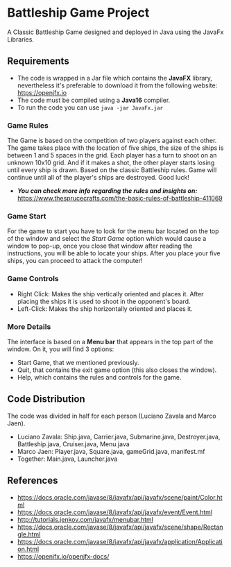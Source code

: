 # Battleship Game Project
A Classic Battleship Game designed and deployed in Java using the JavaFx Libraries. 

## Requirements
- The code is wrapped in a Jar file which contains the **JavaFX** library, nevertheless it's preferable to download it from the following website: https://openjfx.io
- The code must be compiled using a **Java16** compiler.
- To run the code you can use ``` java -jar JavaFx.jar ```

### Game Rules

The Game is based on the competition of two players against each other. The game takes place with the location of five ships, the size of the ships is between 1 and 5 spaces in the grid. Each player has a turn to shoot on an unknown 10x10 grid. And if it makes a shot, the other player starts losing until every ship is drawn. Based on the classic Battleship rules. Game will continue until all of the player's ships are destroyed. Good luck!

* ***You can check more info regarding the rules and insights on:*** https://www.thesprucecrafts.com/the-basic-rules-of-battleship-411069

### Game Start

For the game to start you have to look for the menu bar located on the top of the window and select the *Start Game* option which would cause a window to pop-up, once you close that window after reading the instructions, you will be able to locate your ships. After you place your five ships, you can proceed to attack the computer!

### Game Controls

- Right Click: Makes the ship vertically oriented and places it. After placing the ships it is used to shoot in the opponent's board.
- Left-Click: Makes the ship horizontally oriented and places it.

### More Details

The interface is based on a **Menu bar** that appears in the top part of the window. On it, you will find 3 options:
- Start Game, that we mentioned previously.
- Quit, that contains the exit game option (this also closes the window).
- Help, which contains the rules and controls for the game.

## Code Distribution

The code was divided in half for each person (Luciano Zavala and Marco Jaen).

- Luciano Zavala: Ship.java, Carrier.java, Submarine.java, Destroyer.java, Battleship.java, Cruiser.java, Menu.java
- Marco Jaen: Player.java, Square.java, gameGrid.java, manifest.mf
- Together: Main.java, Launcher.java

## References

- https://docs.oracle.com/javase/8/javafx/api/javafx/scene/paint/Color.html
- https://docs.oracle.com/javase/8/javafx/api/javafx/event/Event.html
- http://tutorials.jenkov.com/javafx/menubar.html
- https://docs.oracle.com/javase/8/javafx/api/javafx/scene/shape/Rectangle.html
- https://docs.oracle.com/javase/8/javafx/api/javafx/application/Application.html
- https://openjfx.io/openjfx-docs/
